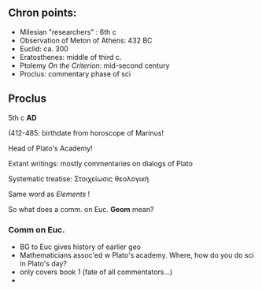 ## Chron points: ##



- Milesian "researchers" : 6th c
- Observation of Meton of Athens: 432 BC
- Euclid:  ca. 300
- Eratosthenes: middle of third c.
- Ptolemy *On the Criterion*: mid-second century
- Proclus: commentary phase of sci

## Proclus ##

5th c **AD**

(412-485:  birthdate from horoscope of Marinus!

Head of Plato's Academy!


Extant writings: mostly commentaries on dialogs of Plato

Systematic treatise:  Στοιχείωσις θεολογική

Same word as *Elements* !

So what does a comm. on Euc. **Geom** mean?



### Comm on Euc. ###

- BG to Euc gives history of earlier geo
- Mathematicians assoc'ed w Plato's academy.  Where, how do you do sci in Plato's day?
- only covers book 1 (fate of all commentators...)
- 